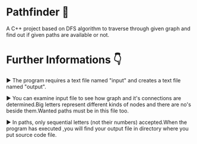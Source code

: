 # Pathfinder 🧭
A C++ project based on DFS algorithm to traverse through given graph and find out if given paths are available or not.

# Further Informations 👇

► The program requires a text file named "input" and creates a text file named "output".

► You can examine input file to see how graph and it's connections are determined.Big letters represent different kinds of nodes and there are no's beside them.Wanted paths must be in this file too.

► In paths, only sequential letters (not their numbers) accepted.When the program has executed ,you will find your output file in directory where you put source code file.

